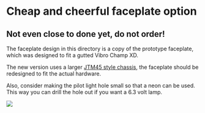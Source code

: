 # Cheap and cheerful faceplate option

## Not even close to done yet, do not order!

The faceplate design in this directory is a copy of the prototype faceplate, which was designed to fit a gutted Vibro Champ XD.

The new version uses a larger [JTM45 style chassis](https://www.mojotone.com/Undrilled-Aluminum-Chassis), the faceplate should be redesigned to fit the actual hardware.

Also, consider making the pilot light hole small so that a neon can be used. This way you can drill the hole out if you want a 6.3 volt lamp.

![](pics/faceplate.png)
